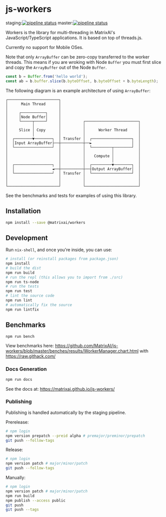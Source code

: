 # js-workers

staging:[![pipeline status](https://gitlab.com/MatrixAI/open-source/js-workers/badges/staging/pipeline.svg)](https://gitlab.com/MatrixAI/open-source/js-workers/commits/staging)
master:[![pipeline status](https://gitlab.com/MatrixAI/open-source/js-workers/badges/master/pipeline.svg)](https://gitlab.com/MatrixAI/open-source/js-workers/commits/master)

Workers is the library for multi-threading in MatrixAI's JavaScript/TypeScript applications. It is based on top of threads.js.

Currently no support for Mobile OSes.

Note that only `ArrayBuffer` can be zero-copy transferred to the worker threads. This means if you are wroking with Node `Buffer` you must first slice and copy the `ArrayBuffer` out of the Node `Buffer`.

```ts
const b = Buffer.from('hello world');
const ab = b.buffer.slice(b.byteOffset, b.byteOffset + b.byteLength);
```

The following diagram is an example architecture of using `ArrayBuffer`:

```
┌───────────────────────┐
│      Main Thread      │
│                       │
│     ┌───────────┐     │
│     │Node Buffer│     │
│     └─────┬─────┘     │          ┌────────────────────────┐
│           │           │          │                        │
│     Slice │ Copy      │          │      Worker Thread     │
│           │           │          │                        │
│  ┌────────▼────────┐  │ Transfer │  ┌──────────────────┐  │
│  │Input ArrayBuffer├──┼──────────┼──►                  │  │
│  └─────────────────┘  │          │  └─────────┬────────┘  │
│                       │          │            │           │
│                       │          │    Compute │           │
│                       │          │            │           │
│  ┌─────────────────┐  │          │  ┌─────────▼────────┐  │
│  │                 ◄──┼──────────┼──┤Output ArrayBuffer│  │
│  └─────────────────┘  │ Transfer │  └──────────────────┘  │
│                       │          │                        │
│                       │          │                        │
└───────────────────────┘          └────────────────────────┘
```

See the benchmarks and tests for examples of using this library.

## Installation

```sh
npm install --save @matrixai/workers
```

## Development

Run `nix-shell`, and once you're inside, you can use:

```sh
# install (or reinstall packages from package.json)
npm install
# build the dist
npm run build
# run the repl (this allows you to import from ./src)
npm run ts-node
# run the tests
npm run test
# lint the source code
npm run lint
# automatically fix the source
npm run lintfix
```

## Benchmarks

```sh
npm run bench
```

View benchmarks here: https://github.com/MatrixAI/js-workers/blob/master/benches/results/WorkerManager.chart.html with https://raw.githack.com/

### Docs Generation

```sh
npm run docs
```

See the docs at: https://matrixai.github.io/js-workers/

### Publishing

Publishing is handled automatically by the staging pipeline.

Prerelease:

```sh
# npm login
npm version prepatch --preid alpha # premajor/preminor/prepatch
git push --follow-tags
```

Release:

```sh
# npm login
npm version patch # major/minor/patch
git push --follow-tags
```

Manually:

```sh
# npm login
npm version patch # major/minor/patch
npm run build
npm publish --access public
git push
git push --tags
```
